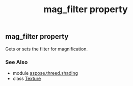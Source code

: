 ﻿---
title: mag_filter property
second_title: Aspose.3D for Python via .NET API References
description: 
type: docs
weight: 150
url: /python-net/aspose.threed.shading/texture/mag_filter/
is_root: false
---

## mag_filter property


Gets or sets the filter for magnification.

### See Also
* module [aspose.threed.shading](../../)
* class [Texture](/3d/python-net/aspose.threed.shading/texture)
